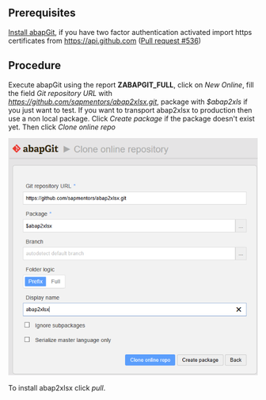 ## Prerequisites

[Install abapGit](https://docs.abapgit.org/guide-install.html), if you have two factor authentication activated import https certificates from https://api.github.com ([Pull request #536](https://github.com/larshp/abapGit/pull/536))

## Procedure

Execute abapGit using the report **ZABAPGIT_FULL**, click on *New Online*, fill the field *Git repository URL* with *https://github.com/sapmentors/abap2xlsx.git*, package with *$abap2xls* if you just want to test. If you want to transport abap2xlsx to production then use a non local package. Click *Create package* if the package doesn't exist yet. Then click *Clone online repo*

![abapGit New Online Repository](new-online-abap2xlsx.png)

To install abap2xlsx click *pull*.

